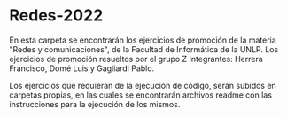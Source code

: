 # Redes-2022


En esta carpeta se encontrarán los ejercicios de promoción de la materia "Redes y comunicaciones", de la Facultad de Informática de la UNLP.
Los ejercicios de promoción resueltos por el grupo Z
Integrantes: Herrera Francisco, Domé Luis y Gagliardi Pablo. 

Los ejercicios que requieran de la ejecución de código, serán subidos en carpetas propias, en las cuales se encontrarán archivos readme con las instrucciones para la ejecución de los mismos. 


